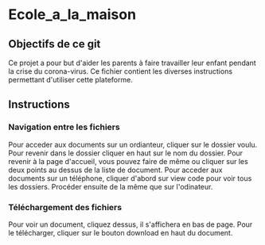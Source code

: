 # Ecole_a_la_maison

## Objectifs de ce git

Ce projet a pour but d'aider les parents à faire travailler leur enfant pendant la crise du corona-virus.
Ce fichier contient les diverses instructions permettant d'utiliser cette plateforme.

## Instructions

### Navigation entre les fichiers
Pour acceder aux documents sur un ordianteur, cliquer sur le dossier voulu. Pour revenir dans le dossier cliquer en haut sur le nom du dossier. Pour revenir à la page d'accueil, vous pouvez faire de même ou cliquer sur les deux points au dessus de la liste de document.
Pour acceder aux documents sur un téléphone, cliquer d'abord sur view code pour voir tous les dossiers. Procéder ensuite de la même que sur l'odinateur.
### Téléchargement des fichiers
Pour voir un document, cliquez dessus, il s'affichera en bas de page. Pour le télécharger, cliquer sur le bouton download en haut du document.
